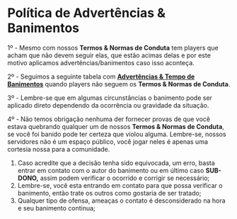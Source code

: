 # Política de Advertências & Banimentos

1º - Mesmo com nossos **Termos & Normas de Conduta** tem players que acham que não devem seguir elas, que estão acimas delas e por este motivo aplicamos advertências/banimentos caso isso aconteça.

2º - Seguimos a seguinte tabela com [**Advertências & Tempo de Banimentos**](http://bit.ly/337uhTG) quando players não seguem os **Termos & Normas de Conduta**.

3º - Lembre-se que em algumas circunstâncias o banimento pode ser aplicado direto dependendo da ocorrência ou gravidade da situação.

4º - Não temos obrigação nenhuma der fornecer provas de que você estava quebrando qualquer um de nossos **Termos & Normas de Conduta**, se você foi banido pode ter certeza que violou alguma. Lembre-se, nossos servidores não é um espaço público, você jogar neles é apenas uma cortesia nossa para a comunidade.

1. Caso acredite que a decisão tenha sido equivocada, um erro, basta entrar em contato com o autor do banimento ou em último caso **SUB-DONO,** assim podem verificar o ocorrido e corrigir se necessário;
2. Lembre-se, você esta entrando em contato para que possa verificar o banimento, então trate os outros como gostaria de ser tratado;
3. Qualquer tipo de ofensa, ameaças o contato é desconsiderado na hora e seu banimento continua;


